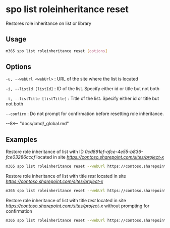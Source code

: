 # spo list roleinheritance reset

Restores role inheritance on list or library

## Usage

```sh
m365 spo list roleinheritance reset [options]
```

## Options

`-u, --webUrl <webUrl>`
: URL of the site where the list is located

`-i, --listId [listId]`
: ID of the list. Specify either id or title but not both

`-t, --listTitle [listTitle]`
: Title of the list. Specify either id or title but not both

`--confirm`
: Do not prompt for confirmation before resetting role inheritance.

--8<-- "docs/cmd/_global.md"

## Examples

Restore role inheritance of list with ID _0cd891ef-afce-4e55-b836-fce03286cccf_ located in site _https://contoso.sharepoint.com/sites/project-x_

```sh
m365 spo list roleinheritance reset --webUrl https://contoso.sharepoint.com/sites/project-x --listId 0cd891ef-afce-4e55-b836-fce03286cccf
```

Restore role inheritance of list with title _test_ located in site _https://contoso.sharepoint.com/sites/project-x_

```sh
m365 spo list roleinheritance reset --webUrl https://contoso.sharepoint.com/sites/project-x --listTitle test
```

Restore role inheritance of list with title _test_ located in site _https://contoso.sharepoint.com/sites/project-x_ without prompting for confirmation

```sh
m365 spo list roleinheritance reset --webUrl https://contoso.sharepoint.com/sites/project-x --listTitle test --confirm
```